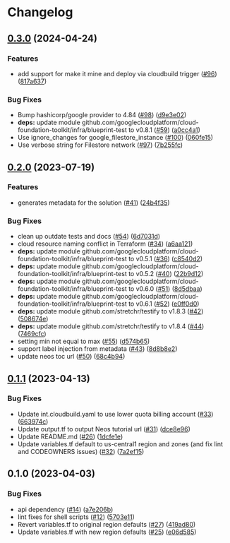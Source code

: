 # Changelog

## [0.3.0](https://github.com/GoogleCloudPlatform/terraform-example-deploy-java-multizone/compare/v0.2.1...v0.3.0) (2024-04-24)


### Features

* add support for make it mine and deploy via cloudbuild trigger ([#96](https://github.com/GoogleCloudPlatform/terraform-example-deploy-java-multizone/issues/96)) ([817a637](https://github.com/GoogleCloudPlatform/terraform-example-deploy-java-multizone/commit/817a63749f54f796a4918be881eef2a42cd04559))


### Bug Fixes

* Bump hashicorp/google provider to 4.84 ([#98](https://github.com/GoogleCloudPlatform/terraform-example-deploy-java-multizone/issues/98)) ([d9e3e02](https://github.com/GoogleCloudPlatform/terraform-example-deploy-java-multizone/commit/d9e3e02928cec360bcda36883ac52d91c75c86d7))
* **deps:** update module github.com/googlecloudplatform/cloud-foundation-toolkit/infra/blueprint-test to v0.8.1 ([#59](https://github.com/GoogleCloudPlatform/terraform-example-deploy-java-multizone/issues/59)) ([a0cc4a1](https://github.com/GoogleCloudPlatform/terraform-example-deploy-java-multizone/commit/a0cc4a1d17be1e18a39952a3527dd44bde8a534a))
* Use ignore_changes for google_filestore_instance ([#100](https://github.com/GoogleCloudPlatform/terraform-example-deploy-java-multizone/issues/100)) ([060fe15](https://github.com/GoogleCloudPlatform/terraform-example-deploy-java-multizone/commit/060fe152950bf572c009c8568d8740906de81c8a))
* Use verbose string for Filestore network ([#97](https://github.com/GoogleCloudPlatform/terraform-example-deploy-java-multizone/issues/97)) ([7b255fc](https://github.com/GoogleCloudPlatform/terraform-example-deploy-java-multizone/commit/7b255fc0717b9c0536e46582663f2477df284a59))

## [0.2.0](https://github.com/GoogleCloudPlatform/terraform-example-deploy-java-multizone/compare/v0.1.1...v0.2.0) (2023-07-19)


### Features

* generates metadata for the solution ([#41](https://github.com/GoogleCloudPlatform/terraform-example-deploy-java-multizone/issues/41)) ([24b4f35](https://github.com/GoogleCloudPlatform/terraform-example-deploy-java-multizone/commit/24b4f358abbfc687a31bcdbc530bfa1af9284347))


### Bug Fixes

* clean up outdate tests and docs ([#54](https://github.com/GoogleCloudPlatform/terraform-example-deploy-java-multizone/issues/54)) ([6d7031d](https://github.com/GoogleCloudPlatform/terraform-example-deploy-java-multizone/commit/6d7031dec4eade8c2caebbc956b31f316b175bcb))
* cloud resource naming conflict in Terraform ([#34](https://github.com/GoogleCloudPlatform/terraform-example-deploy-java-multizone/issues/34)) ([a6aa121](https://github.com/GoogleCloudPlatform/terraform-example-deploy-java-multizone/commit/a6aa12131cf3e45fbdab11084426a6ba9f33aaec))
* **deps:** update module github.com/googlecloudplatform/cloud-foundation-toolkit/infra/blueprint-test to v0.5.1 ([#36](https://github.com/GoogleCloudPlatform/terraform-example-deploy-java-multizone/issues/36)) ([c8540d2](https://github.com/GoogleCloudPlatform/terraform-example-deploy-java-multizone/commit/c8540d24895b7f86996fdbbed8123ed7a146bc85))
* **deps:** update module github.com/googlecloudplatform/cloud-foundation-toolkit/infra/blueprint-test to v0.5.2 ([#40](https://github.com/GoogleCloudPlatform/terraform-example-deploy-java-multizone/issues/40)) ([22b9d12](https://github.com/GoogleCloudPlatform/terraform-example-deploy-java-multizone/commit/22b9d12f542c248716361c6967267b382670b815))
* **deps:** update module github.com/googlecloudplatform/cloud-foundation-toolkit/infra/blueprint-test to v0.6.0 ([#51](https://github.com/GoogleCloudPlatform/terraform-example-deploy-java-multizone/issues/51)) ([8d5dbaa](https://github.com/GoogleCloudPlatform/terraform-example-deploy-java-multizone/commit/8d5dbaa6e26a7da68449a670a0f0748307fd4a7c))
* **deps:** update module github.com/googlecloudplatform/cloud-foundation-toolkit/infra/blueprint-test to v0.6.1 ([#52](https://github.com/GoogleCloudPlatform/terraform-example-deploy-java-multizone/issues/52)) ([e0ff0d0](https://github.com/GoogleCloudPlatform/terraform-example-deploy-java-multizone/commit/e0ff0d0234e52afe7361e8b0907b5630f9b42ecd))
* **deps:** update module github.com/stretchr/testify to v1.8.3 ([#42](https://github.com/GoogleCloudPlatform/terraform-example-deploy-java-multizone/issues/42)) ([508674e](https://github.com/GoogleCloudPlatform/terraform-example-deploy-java-multizone/commit/508674e74a99c77bf2271bfcd877833ab88adc91))
* **deps:** update module github.com/stretchr/testify to v1.8.4 ([#44](https://github.com/GoogleCloudPlatform/terraform-example-deploy-java-multizone/issues/44)) ([7469cfc](https://github.com/GoogleCloudPlatform/terraform-example-deploy-java-multizone/commit/7469cfcc4be325b780305af446b6ea44aef2971a))
* setting min not equal to max ([#55](https://github.com/GoogleCloudPlatform/terraform-example-deploy-java-multizone/issues/55)) ([d574b65](https://github.com/GoogleCloudPlatform/terraform-example-deploy-java-multizone/commit/d574b651710ef9c4d05c66b29564409f9d392b44))
* support label injection from metadata ([#43](https://github.com/GoogleCloudPlatform/terraform-example-deploy-java-multizone/issues/43)) ([8d8b8e2](https://github.com/GoogleCloudPlatform/terraform-example-deploy-java-multizone/commit/8d8b8e2de3bf0acaaf77cddc90fbd6d025f41dc8))
* update neos toc url ([#50](https://github.com/GoogleCloudPlatform/terraform-example-deploy-java-multizone/issues/50)) ([68c4b94](https://github.com/GoogleCloudPlatform/terraform-example-deploy-java-multizone/commit/68c4b94b71c22136779b9c17b2cd0c1facef924c))

## [0.1.1](https://github.com/GoogleCloudPlatform/terraform-example-deploy-java-multizone/compare/v0.1.0...v0.1.1) (2023-04-13)


### Bug Fixes

* Update int.cloudbuild.yaml to use lower quota billing account ([#33](https://github.com/GoogleCloudPlatform/terraform-example-deploy-java-multizone/issues/33)) ([663974c](https://github.com/GoogleCloudPlatform/terraform-example-deploy-java-multizone/commit/663974c72b4a64238fe6ead1fc206991f7dc06e2))
* Update output.tf to output Neos tutorial url ([#31](https://github.com/GoogleCloudPlatform/terraform-example-deploy-java-multizone/issues/31)) ([dce8e96](https://github.com/GoogleCloudPlatform/terraform-example-deploy-java-multizone/commit/dce8e961780490e2e91a703a0bcf088e48c6ad6d))
* Update README.md ([#26](https://github.com/GoogleCloudPlatform/terraform-example-deploy-java-multizone/issues/26)) ([1dcfe1e](https://github.com/GoogleCloudPlatform/terraform-example-deploy-java-multizone/commit/1dcfe1effb6929c4c52a8bff21dc0943cb16d716))
* Update variables.tf default to us-central1 region and zones (and fix lint and CODEOWNERS issues) ([#32](https://github.com/GoogleCloudPlatform/terraform-example-deploy-java-multizone/issues/32)) ([7a2ef15](https://github.com/GoogleCloudPlatform/terraform-example-deploy-java-multizone/commit/7a2ef15c4f0f0532b6830c97bca709e7c5535a8a))

## 0.1.0 (2023-04-03)


### Bug Fixes

* api dependency ([#14](https://github.com/GoogleCloudPlatform/terraform-example-deploy-java-multizone/issues/14)) ([a7e206b](https://github.com/GoogleCloudPlatform/terraform-example-deploy-java-multizone/commit/a7e206b6cbeb0bbceca407100f6cd24c3ec99ef4))
* lint fixes for shell scripts ([#12](https://github.com/GoogleCloudPlatform/terraform-example-deploy-java-multizone/issues/12)) ([5703e11](https://github.com/GoogleCloudPlatform/terraform-example-deploy-java-multizone/commit/5703e1169a864c340ba82b6bea7de3c9677a434b))
* Revert variables.tf to original region defaults ([#27](https://github.com/GoogleCloudPlatform/terraform-example-deploy-java-multizone/issues/27)) ([419ad80](https://github.com/GoogleCloudPlatform/terraform-example-deploy-java-multizone/commit/419ad80970bc362f15933209074cd29de7fd8725))
* Update variables.tf with new region defaults ([#25](https://github.com/GoogleCloudPlatform/terraform-example-deploy-java-multizone/issues/25)) ([e06d585](https://github.com/GoogleCloudPlatform/terraform-example-deploy-java-multizone/commit/e06d585083bab7894d14584212f33a281041fc52))

